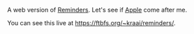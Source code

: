 A web version of
[Reminders](https://support.apple.com/en-us/HT205890).  Let's see if
[Apple](https://www.apple.com/) come after me.

You can see this live at <https://ftbfs.org/~kraai/reminders/>.
